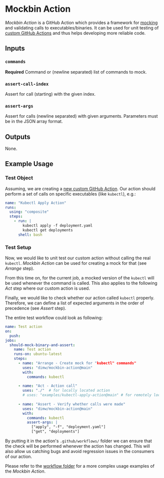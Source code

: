# Mockbin Action

_Mockbin Action_ is a GitHub Action which provides a framework for 
[mocking](https://en.wikipedia.org/wiki/Mock_object) and validating calls to executables/binaries. 
It can be used for unit testing of [custom GitHub Actions](https://docs.github.com/en/actions/creating-actions)
and thus helps developing more reliable code. 

## Inputs

### `commands`

**Required** Command or (newline separated) list of commands to mock.

### `assert-call-index`

Assert for call (starting) with the given index.

### `assert-args`

Assert for calls (newline separated) with given arguments. Parameters must be in the JSON array format.

<!-- 
### `assert-stdin`

(Planned) Assert piped stdin.
--->

## Outputs

None.

## Example Usage

### Test Object

Assuming, we are creating a [new custom GitHub Action](https://docs.github.com/en/actions/creating-actions).
Our action should perform a set of calls on specific executables (like `kubectl`), e.g.:

```yaml
name: "Kubectl Apply Action"
runs:
  using: "composite"
  steps:
    - run: |
        kubectl apply -f deployment.yaml
        kubectl get deployments
      shell: bash
```

### Test Setup

Now, we would like to unit test our custom action without calling the real `kubectl`.
_Mockbin Action_ can be used for creating a mock for that (see _Arrange_ step).
       
From this time on, for the current job, a mocked version of the `kubectl` will be used whenever the command 
is called. This also applies to the following _Act_ step where our custom action is used.

Finally, we would like to check whether our action called `kubectl` properly. Therefore, we can define a list
of expected arguments in the order of precedence (see _Assert_ step).

The entire test workflow could look as following: 

```yaml
name: Test action
on:
  push:
jobs:
  should-mock-binary-and-assert:
    name: Test action
    runs-on: ubuntu-latest
    steps:
      - name: "Arrange - Create mock for "kubectl" commands"
        uses: "dimw/mockbin-action@main"
        with:
          commands: kubectl
      
      - name: "Act - Action call"
        uses: "./"  # for locally located action
        # uses: "examples/kubectl-apply-action@main" # for remotely located action
    
      - name: "Assert - Verify whether calls were made"
        uses: "dimw/mockbin-action@main"
        with:
          commands: kubectl
          assert-args: |
            ["apply", "-f", "deployment.yaml"]
            ["get", "deployments"]
```

By putting it in the action's `.github/workflows/` folder we can ensure that the check will be performed 
whenever the action has changed. This will also allow us catching bugs and avoid regression issues in the 
consumers of our action. 

Please refer to the [workflow folder](./github/workflows/) for a more complex usage examples of the _Mockbin Action_.
